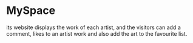 # MySpace
its website displays the work of each artist, and the visitors can add a comment, likes to an artist work and also add the art to the favourite list.
